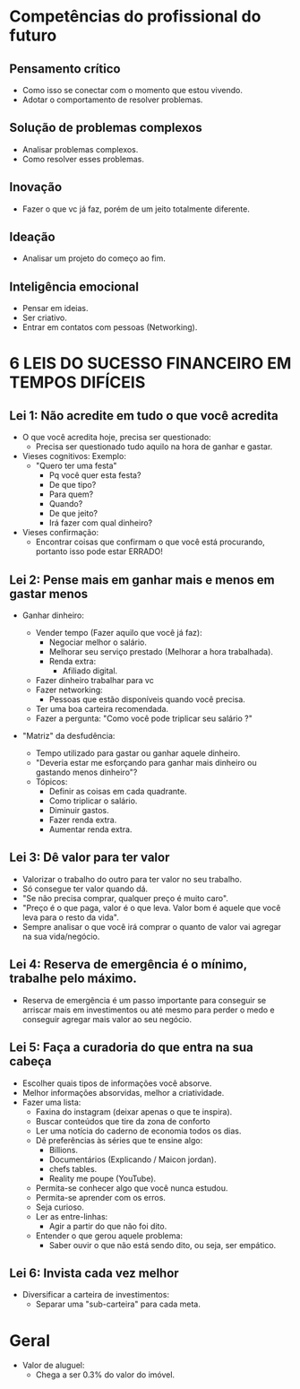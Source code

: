 # Competências do profissional do futuro

## Pensamento crítico

- Como isso se conectar com o momento que estou vivendo.
- Adotar o comportamento de resolver problemas.

## Solução de problemas complexos

- Analisar problemas complexos.
- Como resolver esses problemas.

## Inovação

- Fazer o que vc já faz, porém de um jeito totalmente diferente.

## Ideação

- Analisar um projeto do começo ao fim.

## Inteligência emocional

- Pensar em ideias.
- Ser criativo.
- Entrar em contatos com pessoas (Networking).

# 6 LEIS DO SUCESSO FINANCEIRO EM TEMPOS DIFÍCEIS

## Lei 1: Não acredite em tudo o que você acredita

- O que você acredita hoje, precisa ser questionado:
  - Precisa ser questionado tudo aquilo na hora de ganhar e gastar.
- Vieses cognitivos:
  Exemplo:
  - "Quero ter uma festa"
    - Pq você quer esta festa?
    - De que tipo?
    - Para quem?
    - Quando?
    - De que jeito?
    - Irá fazer com qual dinheiro?
- Vieses confirmação:
  - Encontrar coisas que confirmam o que você está procurando, portanto isso pode estar ERRADO!

## Lei 2: Pense mais em ganhar mais e menos em gastar menos

- Ganhar dinheiro:

  - Vender tempo (Fazer aquilo que você já faz):
    - Negociar melhor o salário.
    - Melhorar seu serviço prestado (Melhorar a hora trabalhada).
    - Renda extra:
      - Afiliado digital.
  - Fazer dinheiro trabalhar para vc
  - Fazer networking:
    - Pessoas que estão disponíveis quando você precisa.
  - Ter uma boa carteira recomendada.
  - Fazer a pergunta: "Como você pode triplicar seu salário ?"

- "Matriz" da desfudência:
  - Tempo utilizado para gastar ou ganhar aquele dinheiro.
  - "Deveria estar me esforçando para ganhar mais dinheiro ou gastando menos dinheiro"?
  - Tópicos:
    - Definir as coisas em cada quadrante.
    - Como triplicar o salário.
    - Diminuir gastos.
    - Fazer renda extra.
    - Aumentar renda extra.

## Lei 3: Dê valor para ter valor

- Valorizar o trabalho do outro para ter valor no seu trabalho.
- Só consegue ter valor quando dá.
- "Se não precisa comprar, qualquer preço é muito caro".
- "Preço é o que paga, valor é o que leva. Valor bom é aquele que você leva para o resto da vida".
- Sempre analisar o que você irá comprar o quanto de valor vai agregar na sua vida/negócio.

## Lei 4: Reserva de emergência é o mínimo, trabalhe pelo máximo.

- Reserva de emergência é um passo importante para conseguir se arriscar mais em investimentos ou até mesmo para perder o medo e conseguir agregar mais valor ao seu negócio.

## Lei 5: Faça a curadoria do que entra na sua cabeça

- Escolher quais tipos de informações você absorve.
- Melhor informações absorvidas, melhor a criatividade.
- Fazer uma lista:
  - Faxina do instagram (deixar apenas o que te inspira).
  - Buscar conteúdos que tire da zona de conforto
  - Ler uma notícia do caderno de economia todos os dias.
  - Dê preferências às séries que te ensine algo:
    - Billions.
    - Documentários (Explicando / Maicon jordan).
    - chefs tables.
    - Reality me poupe (YouTube).
  - Permita-se conhecer algo que você nunca estudou.
  - Permita-se aprender com os erros.
  - Seja curioso.
  - Ler as entre-linhas:
    - Agir a partir do que não foi dito.
  - Entender o que gerou aquele problema:
    - Saber ouvir o que não está sendo dito, ou seja, ser empático.

## Lei 6: Invista cada vez melhor

- Diversificar a carteira de investimentos:
  - Separar uma "sub-carteira" para cada meta.

# Geral

- Valor de aluguel:
  - Chega a ser 0.3% do valor do imóvel.
